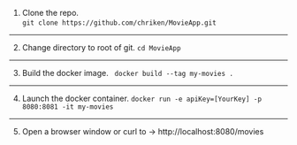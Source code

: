 1. Clone the repo.  
``` git clone https://github.com/chriken/MovieApp.git ```
---
2. Change directory to root of git.
``` cd MovieApp ```
 ---
3. Build the docker image.
```  docker build --tag my-movies . ```
---
4. Launch the docker container.
``` docker run -e apiKey=[YourKey] -p 8080:8081 -it my-movies  ```
---
5. Open a browser window or curl to ->  http://localhost:8080/movies 
